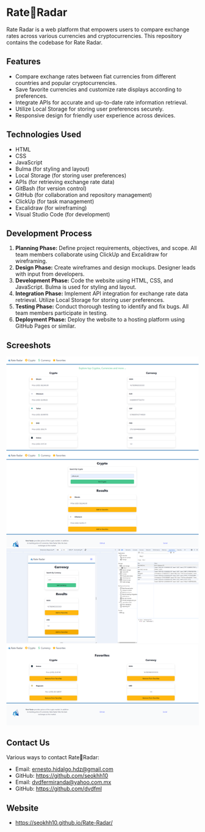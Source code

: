 # Rate💱Radar

Rate Radar is a web platform that empowers users to compare exchange rates across various currencies and cryptocurrencies. This repository contains the codebase for Rate Radar.

## Features

- Compare exchange rates between fiat currencies from different countries and popular cryptocurrencies.
- Save favorite currencies and customize rate displays according to preferences.
- Integrate APIs for accurate and up-to-date rate information retrieval.
- Utilize Local Storage for storing user preferences securely.
- Responsive design for friendly user experience across devices.

## Technologies Used

- HTML
- CSS
- JavaScript
- Bulma (for styling and layout)
- Local Storage (for storing user preferences)
- APIs (for retrieving exchange rate data)
- GitBash (for version control)
- GitHub (for collaboration and repository management)
- ClickUp (for task management)
- Excalidraw (for wireframing)
- Visual Studio Code (for development)

## Development Process

1. **Planning Phase:** Define project requirements, objectives, and scope. All team members collaborate using ClickUp and Excalidraw for wireframing.
2. **Design Phase:** Create wireframes and design mockups. Designer leads with input from developers.
3. **Development Phase:** Code the website using HTML, CSS, and JavaScript. Bulma is used for styling and layout.
4. **Integration Phase:** Implement API integration for exchange rate data retrieval. Utilize Local Storage for storing user preferences.
5. **Testing Phase:** Conduct thorough testing to identify and fix bugs. All team members participate in testing.
6. **Deployment Phase:** Deploy the website to a hosting platform using GitHub Pages or similar.

## Screeshots

![Display Prices](/assets/images/Main.png "Main")
![Crypto page](/assets/images/Crypto.png "Crypto")
![Currency Page](/assets/images/currency.png "Currency")
![Favorites](/assets/images/Favorites.png "Favorites")

## Contact Us

Various ways to contact Rate💱Radar:
- Email: ernesto.hidalgo.hdz@gmail.com
- GitHub: https://github.com/seokhh10
- Email: dvdfermiranda@yahoo.com.mx
- GitHub: https://github.com/dvdfml

## Website

-  https://seokhh10.github.io/Rate-Radar/